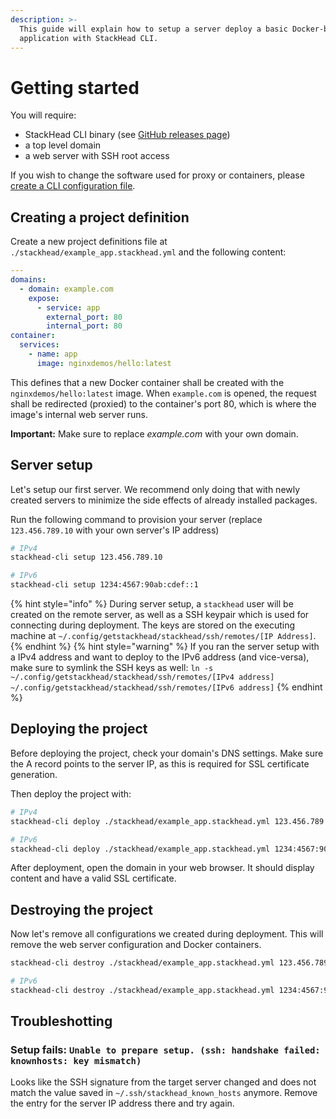 ```yaml
---
description: >-
  This guide will explain how to setup a server deploy a basic Docker-based
  application with StackHead CLI.
---
```


# Getting started

You will require:

* StackHead CLI binary \(see [GitHub releases page](https://github.com/getstackhead/stackhead/releases)\)
* a top level domain
* a web server with SSH root access

If you wish to change the software used for proxy or containers, please [create a CLI configuration file](cli-configuration.md).

## Creating a project definition

Create a new project definitions file at `./stackhead/example_app.stackhead.yml` and the following content:

```yaml
---
domains:
  - domain: example.com
    expose:
      - service: app
        external_port: 80
        internal_port: 80
container:
  services:
    - name: app
      image: nginxdemos/hello:latest
```

This defines that a new Docker container shall be created with the `nginxdemos/hello:latest` image. When `example.com` is opened, the request shall be redirected \(proxied\) to the container's port 80, which is where the image's internal web server runs.

**Important:** Make sure to replace _example.com_ with your own domain.

## Server setup

Let's setup our first server. We recommend only doing that with newly created servers to minimize the side effects of already installed packages.

Run the following command to provision your server \(replace `123.456.789.10` with your own server's IP address\)

```bash
# IPv4
stackhead-cli setup 123.456.789.10

# IPv6
stackhead-cli setup 1234:4567:90ab:cdef::1
```

{% hint style="info" %}
During server setup, a `stackhead` user will be created on the remote server, as well as a SSH keypair which is used for connecting during deployment.
The keys are stored on the executing machine at `~/.config/getstackhead/stackhead/ssh/remotes/[IP Address]`.
{% endhint %}
{% hint style="warning" %}
If you ran the server setup with a IPv4 address and want to deploy to the IPv6 address (and vice-versa), make sure to symlink the SSH keys as well:
`ln -s ~/.config/getstackhead/stackhead/ssh/remotes/[IPv4 address] ~/.config/getstackhead/stackhead/ssh/remotes/[IPv6 address]`
{% endhint %}

## Deploying the project

Before deploying the project, check your domain's DNS settings. Make sure the A record points to the server IP, as this is required for SSL certificate generation.

Then deploy the project with:

```bash
# IPv4
stackhead-cli deploy ./stackhead/example_app.stackhead.yml 123.456.789.10

# IPv6
stackhead-cli deploy ./stackhead/example_app.stackhead.yml 1234:4567:90ab:cdef::1
```

After deployment, open the domain in your web browser. It should display content and have a valid SSL certificate.

## Destroying the project

Now let's remove all configurations we created during deployment. This will remove the web server configuration and Docker containers.

```bash
stackhead-cli destroy ./stackhead/example_app.stackhead.yml 123.456.789.10

# IPv6
stackhead-cli destroy ./stackhead/example_app.stackhead.yml 1234:4567:90ab:cdef::1
```

## Troubleshotting

### Setup fails: `Unable to prepare setup. (ssh: handshake failed: knownhosts: key mismatch)`

Looks like the SSH signature from the target server changed and does not match the value saved in `~/.ssh/stackhead_known_hosts` anymore.
Remove the entry for the server IP address there and try again.
